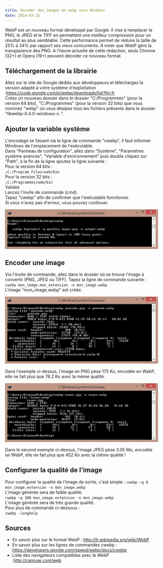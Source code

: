 ```yaml
---
title: Encoder des images en webp sous Windows
date: 2014-03-31
---
```


WebP est un nouveau format développé par Google. Il vise à remplacer le PNG, le JPEG et le TIFF en permettant une meilleur compression pour un résultat au plus semblable. Cette performance permet de réduire la taille de 25% à 34% par rapport ses vieux concurrents. A noter que WebP gère la transparence des PNG. A l'heure actuelle de cette rédaction, seuls Chrome (32+) et Opera (19+) peuvent décoder ce nouveau format.

## Téléchargement de la librairie

Allez sur le site de Google dédiés aux développeurs et téléchargez la version adapté à votre système d'exploitation :https://code.google.com/p/webp/downloads/list?hl=fr  
Créez un nouveau dossier dans le dossier "C:/Programmes" (pour la version 64 bits), "C:/Programmes" (pour la version 32 bits) que vous nommez "webp" où vous désipez tous les fichiers présents dans le dossier "libwebp-0.4.0-windows-x..".

## Ajouter la variable système

L'encodage se faisant via la ligne de commande "cwebp", il faut informer Windows de l'emplacement de l'exécutable.  
Dans "Panneau de configuration", allez dans "Système", "Paramètres système avancés", "Variable d'environnement" puis double cliquez sur "Path", à la fin de la ligne ajoutez la ligne suivante :  
Pour la version 64 bits :  
`;C:/Program Files/web/bin`  
Pour la version 32 bits :  
`;C:/Programmes/web/bin`  
Validez  
Lancez l'invite de commande (cmd).  
Tapez "cwebp" afin de confirmer que l'exécutable fonctionne.  
Si vous n'avez pas d'erreur, vous pouvez continuer.

![](./img/news/encoder_images_webp/encoder_images_webp_1.jpg)

## Encoder une image

Via l'invite de commande, allez dans le dossier où se trouve l'image à convertir (PNG, JPEG ou TIFF).
Tapez la ligne de commande suivante :  
`cwebp mon_image.mon_extension -o mon_image.webp`  
L'image "mon_image.webp" est créée.

![](./img/news/encoder_images_webp/encoder_images_webp_2.jpg)

Dans l'exemple ci-dessus, l'image en PNG pèse 175 Ko, encodée en WebP, elle ne fait plus que 76.2 Ko avec la même qualité.

![](./img/news/encoder_images_webp/encoder_images_webp_3.jpg)

Dans le second exemple ci-dessus, l'image JPEG pèse 3.05 Mo, encodée en WebP, elle ne fait plus que 452 Ko avec la même qualité !

## Configurer la qualité de l'image

Pour configurer la qualité de l'image de sortie, c'est simple :
`cwebp –q 0 mon_image.extension -o mon_image.webp`  
L'image générée sera de faible qualité.  
`cwebp –q 100 mon_image.extension -o mon_image.webp`  
L'image générée sera de très grande qualité.  
Pour plus de commande ci-dessous :  
`cwebp -longhelp`

## Sources

* En savoir plus sur le format WebP : http://fr.wikipedia.org/wiki/WebP
* En savoir plus sur les lignes de commandes cwebp : https://developers.google.com/speed/webp/docs/cwebp
* Liste des navigateurs compatibles avec le WebP :http://caniuse.com/web